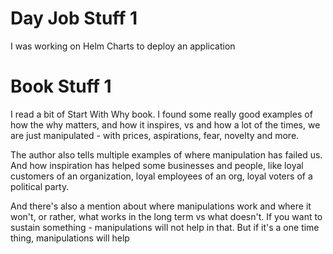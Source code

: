 # Day Job Stuff 1

I was working on Helm Charts to deploy an application

# Book Stuff 1

I read a bit of Start With Why book. I found some really good examples
of how the why matters, and how it inspires, vs and how a lot of the
times, we are just manipulated - with prices, aspirations, fear,
novelty and more. 

The author also tells multiple examples of where manipulation has
failed us. And how inspiration has helped some businesses and people,
like loyal customers of an organization, loyal employees of an org,
loyal voters of a political party.

And there's also a mention about where manipulations work and where
it won't, or rather, what works in the long term vs what doesn't. 
If you want to sustain something - manipulations will not help in that.
But if it's a one time thing, manipulations will help